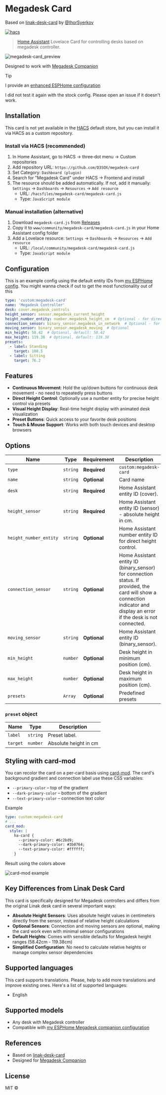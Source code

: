 # Megadesk Card

Based on [linak-desk-card](https://github.com/IhorSyerkov/linak-desk-card) by [@IhorSyerkov](https://github.com/IhorSyerkov)

[![hacs][hacs-image]][hacs-url]

> [Home Assistant][home-assistant] Lovelace Card for controlling desks based on megadesk controller.

![megadesk-card_preview](https://github.com/user-attachments/assets/9523ef07-121e-478a-bd10-3948bbca4054)

Designed to work with [Megadesk Companion](https://github.com/gcormier/megadesk_companion/)

> [!TIP]
> I provide an [enhanced ESPHome configuration](https://github.com/D3SOX/megadesk/blob/master/esphome%2Fmegadesk-companion-enhanced.yaml)
>
> I did not test it again with the stock config. Please open an issue if it doesn't work.

## Installation

This card is not yet available in the [HACS][hacs] default store, but you can install it via HACS as a custom repository.

### Install via HACS (recommended)

1. In Home Assistant, go to HACS → three‑dot menu → Custom repositories
2. Add repository URL: `https://github.com/D3SOX/megadesk-card`
3. Set Category: `Dashboard (plugin)`
4. Search for "Megadesk Card" under HACS → Frontend and install
5. The resource should be added automatically. If not, add it manually: `Settings` → `Dashboards` → `Resources` → `Add resource`
   - URL: `/hacsfiles/megadesk-card/megadesk-card.js`
   - Type: `JavaScript module`

### Manual installation (alternative)

1. Download `megadesk-card.js` from [Releases](https://github.com/D3SOX/megadesk-card/releases)
2. Copy it to `www/community/megadesk-card/megadesk-card.js` in your Home Assistant config folder
3. Add a Lovelace resource: `Settings` → `Dashboards` → `Resources` → `Add resource`
   - URL: `/local/community/megadesk-card/megadesk-card.js`
   - Type: `JavaScript module`

## Configuration

This is an example config using the default entity IDs from [my ESPHome config](https://github.com/D3SOX/megadesk/blob/master/esphome%2Fmegadesk-companion-enhanced.yaml). You might wanna check if out to get the most functionality out of this

```yaml
type: 'custom:megadesk-card'
name: 'Megadesk Controller'
desk: cover.megadesk_controls
height_sensor: sensor.megadesk_current_height
height_number_entity: number.megadesk_height_cm  # Optional - for direct height control
connection_sensor: binary_sensor.megadesk_in_network  # Optional - for connection status (For example with the Ping integration)
moving_sensor: binary_sensor.megadesk_moving  # Optional
min_height: 58.42  # Optional, default: 58.42
max_height: 119.38  # Optional, default: 119.38
presets:
  - label: Standing
    target: 108.5
  - label: Sitting
    target: 76.2
```

## Features

- **Continuous Movement**: Hold the up/down buttons for continuous desk movement - no need to repeatedly press buttons
- **Direct Height Control**: Optionally use a number entity for precise height control via presets
- **Visual Height Display**: Real-time height display with animated desk visualization
- **Preset Buttons**: Quick access to your favorite desk positions
- **Touch & Mouse Support**: Works with both touch devices and desktop browsers

## Options

| Name               | Type    | Requirement  | Description                                 | Default             |
| ------------------ | ------- | ------------ | ------------------------------------------- | ------------------- |
| `type`             | `string`| **Required** | `custom:megadesk-card`                      |                     |
| `name`             | `string`| **Optional** | Card name                                   | `` .                |
| `desk`             | `string`| **Required** | Home Assistant entity ID (cover).           | `none`              |
| `height_sensor`    | `string`| **Required** | Home Assistant entity ID (sensor) - absolute height in cm. | `none`              |
| `height_number_entity` | `string`| **Optional** | Home Assistant number entity ID for direct height control. | `none`              |
| `connection_sensor`    | `string`| **Optional** | Home Assistant entity ID (binary_sensor) for connection status. If provided, the card will show a connection indicator and display an error if the desk is not connected. | `none`              |
| `moving_sensor`    | `string`| **Optional** | Home Assistant entity ID (binary_sensor).   | `none`              |
| `min_height`       | `number`| **Optional** | Desk height in minimum position (cm).       | `58.42`             |
| `max_height`       | `number`| **Optional** | Desk height in maximum position (cm).       | `119.38`            |
| `presets`          | `Array` | **Optional** | Predefined presets                          | `[]`                |

### `preset` object

| Name        |   Type   | Description             |
| ----------- | :------: | ----------------------- |
| `label`     | `string` | Preset label.           |
| `target`    | `number` | Absolute height in cm   |

## Styling with card-mod

You can recolor the card on a per-card basis using [card-mod](https://github.com/thomasloven/lovelace-card-mod/). The card's background gradient and connection label use these CSS variables:

- `--primary-color` – top of the gradient
- `--dark-primary-color` – bottom of the gradient
- `--text-primary-color` – connection text color

Example

```yaml
type: custom:megadesk-card
# ...
card_mod:
  style: |
    ha-card {
      --primary-color: #6c2bd9;
      --dark-primary-color: #3b0764;
      --text-primary-color: #ffffff;
    }
```

Result using the colors above

![card-mod example](https://github.com/user-attachments/assets/a5b53740-e833-490c-ae26-99bd928d927d)

## Key Differences from Linak Desk Card

This card is specifically designed for Megadesk controllers and differs from the original Linak desk card in several important ways:

- **Absolute Height Sensors**: Uses absolute height values in centimeters directly from the sensor, instead of relative height calculations
- **Optional Sensors**: Connection and moving sensors are optional, making the card work even with minimal sensor configurations
- **Default Heights**: Comes with sensible defaults for Megadesk height ranges (58.42cm - 119.38cm)
- **Simplified Configuration**: No need to calculate relative heights or manage complex sensor dependencies

## Supported languages

This card supports translations. Please, help to add more translations and improve existing ones. Here's a list of supported languages:

- English

## Supported models

- Any desk with Megadesk controller
- Compatible with [my ESPHome Megadesk companion configuration](https://github.com/D3SOX/megadesk/blob/master/esphome%2Fmegadesk-companion-enhanced.yaml)

## References

- Based on [linak-desk-card](https://github.com/IhorSyerkov/linak-desk-card)
- Designed for [Megadesk Companion](https://github.com/gcormier/megadesk_companion/)

## License

MIT ©

[home-assistant]: https://www.home-assistant.io/
[hacs]: https://hacs.xyz
[hacs-url]: https://github.com/hacs/integration
[hacs-image]: https://img.shields.io/badge/hacs-default-orange.svg?style=flat-square
[card-mod]: https://github.com/thomasloven/lovelace-card-mod
